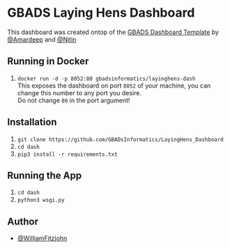 
# GBADS Laying Hens Dashboard

This dashboard was created ontop of the [GBADS Dashboard Template](https://github.com/GBADsInformatics/Dashboard_Template) by [@Amardeep](https://github.com/amardeep-1) and [@Nitin](https://github.com/Nitin501)

## Running in Docker
1. `docker run -d -p 8052:80 gbadsinformatics/layinghens-dash` \
  This exposes the dashboard on port `8052` of your machine, you can change this number to any port you desire. \
  Do not change `80` in the port argument!

## Installation
1. `git clone https://github.com/GBADsInformatics/LayingHens_Dashboard`
2. `cd dash`
3. `pip3 install -r requirements.txt`

## Running the App
1. `cd dash`
2. `python3 wsgi.py`

## Author
- [@WilliamFitzjohn](https://github.com/WilliamFitzjohn)
